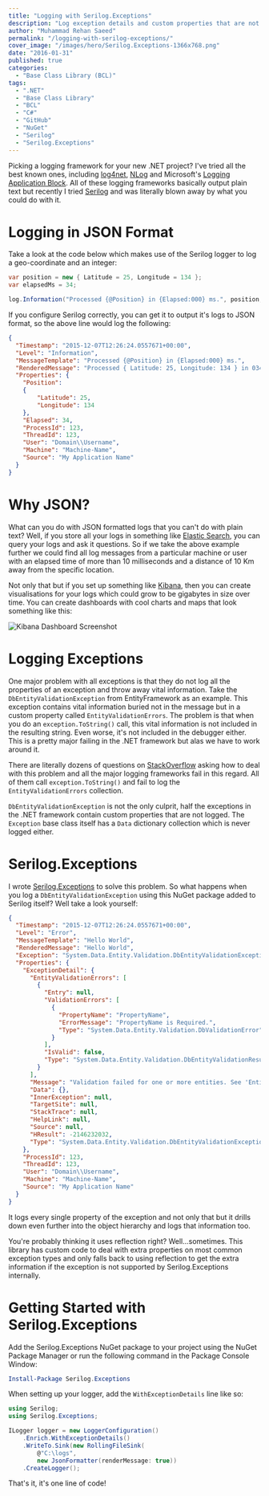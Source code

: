 ```yaml
---
title: "Logging with Serilog.Exceptions"
description: "Log exception details and custom properties that are not output in Exception.ToString() using Serilog.Exceptions for .NET."
author: "Muhammad Rehan Saeed"
permalink: "/logging-with-serilog-exceptions/"
cover_image: "/images/hero/Serilog.Exceptions-1366x768.png"
date: "2016-01-31"
published: true
categories:
  - "Base Class Library (BCL)"
tags:
  - ".NET"
  - "Base Class Library"
  - "BCL"
  - "C#"
  - "GitHub"
  - "NuGet"
  - "Serilog"
  - "Serilog.Exceptions"
---
```


Picking a logging framework for your new .NET project? I've tried all the best known ones, including [log4net](https://logging.apache.org/log4net/), [NLog](http://nlog-project.org/) and Microsoft's [Logging Application Block](https://msdn.microsoft.com/en-us/library/ff647183.aspx). All of these logging frameworks basically output plain text but recently I tried [Serilog](http://serilog.net/) and was literally blown away by what you could do with it.

# Logging in JSON Format

Take a look at the code below which makes use of the Serilog logger to log a geo-coordinate and an integer:

```cs
var position = new { Latitude = 25, Longitude = 134 };
var elapsedMs = 34;

log.Information("Processed {@Position} in {Elapsed:000} ms.", position, elapsedMs);
```

If you configure Serilog correctly, you can get it to output it's logs to JSON format, so the above line would log the following:

```json
{
  "Timestamp": "2015-12-07T12:26:24.0557671+00:00",
  "Level": "Information",
  "MessageTemplate": "Processed {@Position} in {Elapsed:000} ms.",
  "RenderedMessage": "Processed { Latitude: 25, Longitude: 134 } in 034 ms.",
  "Properties": {
    "Position": 
    { 
        "Latitude": 25,
        "Longitude": 134
    }, 
    "Elapsed": 34,
    "ProcessId": 123,
    "ThreadId": 123,
    "User": "Domain\\Username",
    "Machine": "Machine-Name",
    "Source": "My Application Name"
  }
}
```

# Why JSON?

What can you do with JSON formatted logs that you can't do with plain text? Well, if you store all your logs in something like [Elastic Search](https://www.elastic.co/webinars/get-started-with-elasticsearch?elektra=home&storm=banner), you can query your logs and ask it questions. So if we take the above example further we could find all log messages from a particular machine or user with an elapsed time of more than 10 milliseconds and a distance of 10 Km away from the specific location.

Not only that but if you set up something like [Kibana](https://www.elastic.co/products/kibana), then you can create visualisations for your logs which could grow to be gigabytes in size over time. You can create dashboards with cool charts and maps that look something like this:

![Kibana Dashboard Screenshot](./images/Kibana-Screenshot.png)

# Logging Exceptions

One major problem with all exceptions is that they do not log all the properties of an exception and throw away vital information. Take the `DbEntityValidationException` from EntityFramework as an example. This exception contains vital information buried not in the message but in a custom property called `EntityValidationErrors`. The problem is that when you do an `exception.ToString()` call, this vital information is not included in the resulting string. Even worse, it's not included in the debugger either. This is a pretty major failing in the .NET framework but alas we have to work around it.

There are literally dozens of questions on [StackOverflow](https://stackoverflow.com/questions/15820505/dbentityvalidationexception-how-can-i-easily-tell-what-caused-the-error) asking how to deal with this problem and all the major logging frameworks fail in this regard. All of them call `exception.ToString()` and fail to log the `EntityValidationErrors` collection.

`DbEntityValidationException` is not the only culprit, half the exceptions in the .NET framework contain custom properties that are not logged. The `Exception` base class itself has a `Data` dictionary collection which is never logged either.

# Serilog.Exceptions

I wrote [Serilog.Exceptions](https://github.com/RehanSaeed/Serilog.Exceptions) to solve this problem. So what happens when you log a `DbEntityValidationException` using this NuGet package added to Serilog itself? Well take a look yourself:

```json
{
  "Timestamp": "2015-12-07T12:26:24.0557671+00:00",
  "Level": "Error",
  "MessageTemplate": "Hello World",
  "RenderedMessage": "Hello World",
  "Exception": "System.Data.Entity.Validation.DbEntityValidationException: Message",
  "Properties": {
    "ExceptionDetail": {
      "EntityValidationErrors": [
        {
          "Entry": null,
          "ValidationErrors": [
            {
              "PropertyName": "PropertyName",
              "ErrorMessage": "PropertyName is Required.",
              "Type": "System.Data.Entity.Validation.DbValidationError"
            }
          ],
          "IsValid": false,
          "Type": "System.Data.Entity.Validation.DbEntityValidationResult"
        }
      ],
      "Message": "Validation failed for one or more entities. See 'EntityValidationErrors' property for more details.",
      "Data": {},
      "InnerException": null,
      "TargetSite": null,
      "StackTrace": null,
      "HelpLink": null,
      "Source": null,
      "HResult": -2146232032,
      "Type": "System.Data.Entity.Validation.DbEntityValidationException"
    },
    "ProcessId": 123,
    "ThreadId": 123,
    "User": "Domain\\Username",
    "Machine": "Machine-Name",
    "Source": "My Application Name"
  }
}
```

It logs every single property of the exception and not only that but it drills down even further into the object hierarchy and logs that information too.

You're probably thinking it uses reflection right? Well...sometimes. This library has custom code to deal with extra properties on most common exception types and only falls back to using reflection to get the extra information if the exception is not supported by Serilog.Exceptions internally.

# Getting Started with Serilog.Exceptions

Add the Serilog.Exceptions NuGet package to your project using the NuGet Package Manager or run the following command in the Package Console Window:

```powershell
Install-Package Serilog.Exceptions
```

When setting up your logger, add the `WithExceptionDetails` line like so:

```cs
using Serilog;
using Serilog.Exceptions;

ILogger logger = new LoggerConfiguration()
    .Enrich.WithExceptionDetails()
    .WriteTo.Sink(new RollingFileSink(
        @"C:\logs",
        new JsonFormatter(renderMessage: true))
    .CreateLogger();
```

That's it, it's one line of code!
